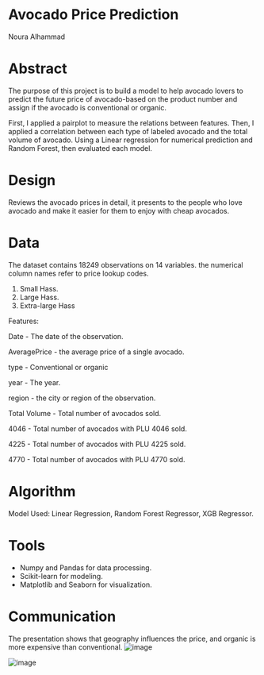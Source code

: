 # Avocado Price Prediction
Noura Alhammad

# Abstract
The purpose of this project is to build a model to help avocado lovers to predict the future price of avocado-based on the product number and assign if the avocado is conventional or organic. 

First, I applied a pairplot to measure the relations between features. 
Then, I applied a correlation between each type of labeled avocado and the total volume of avocado.
Using a Linear regression for numerical prediction and Random Forest, then evaluated each model.

# Design
Reviews the avocado prices in detail, it presents to the people who love avocado and make it easier for them to enjoy with cheap avocados.

# Data
The dataset contains 18249 observations on 14 variables. the numerical column names refer to price lookup codes. 
1.	Small Hass.
2.	Large Hass.	
3.	Extra-large Hass

Features:

Date - The date of the observation.

AveragePrice - the average price of a single avocado.

type - Conventional or organic

year - The year.

region - the city or region of the observation.

Total Volume - Total number of avocados sold.

4046 - Total number of avocados with PLU 4046 sold.

4225 - Total number of avocados with PLU 4225 sold.

4770	- Total number of avocados with PLU 4770 sold.


# Algorithm
Model Used: Linear Regression, Random Forest Regressor, XGB Regressor.

# Tools
- Numpy and Pandas for data processing.
- Scikit-learn for modeling.
- Matplotlib and Seaborn for visualization.

# Communication
The presentation shows that geography influences the price, and organic is more expensive than conventional.
![image](https://user-images.githubusercontent.com/94787761/146292778-5c2f8fc4-30e7-46f3-95f9-c212273324f1.png)

![image](https://user-images.githubusercontent.com/94787761/146292793-2fffe9a1-e1d8-4b01-99cc-2435d4352fa7.png)
